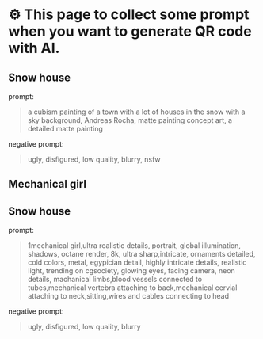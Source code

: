 # ⚙ This page to collect some prompt when you want to generate QR code with AI.

## Snow house

prompt:

> a cubism painting of a town with a lot of houses in the snow with a sky background, Andreas Rocha, matte painting concept art, a detailed matte painting

negative prompt:

> ugly, disfigured, low quality, blurry, nsfw

## Mechanical girl

## Snow house

prompt:

> 1mechanical girl,ultra realistic details, portrait, global illumination, shadows, octane render, 8k, ultra sharp,intricate, ornaments detailed, cold colors, metal, egypician detail, highly intricate details, realistic light, trending on cgsociety, glowing eyes, facing camera, neon details, machanical limbs,blood vessels connected to tubes,mechanical vertebra attaching to back,mechanical cervial attaching to neck,sitting,wires and cables connecting to head

negative prompt:

> ugly, disfigured, low quality, blurry
